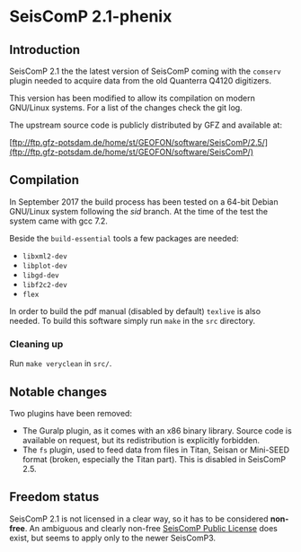 # SeisComP 2.1-phenix

## Introduction

SeisComP 2.1 the the latest version of SeisComP coming with the
`comserv` plugin needed to acquire data from the old Quanterra
Q4120 digitizers.

This version has been modified to allow its compilation on modern
GNU/Linux systems. For a list of the changes check the git log.

The upstream source code is publicly distributed by GFZ
and available at:

[ftp://ftp.gfz-potsdam.de/home/st/GEOFON/software/SeisComP/2.5/](ftp://ftp.gfz-potsdam.de/home/st/GEOFON/software/SeisComP/)

## Compilation

In September 2017
the build process has been tested on a 64-bit Debian GNU/Linux
system following the *sid* branch. At the time of the test the
system came with gcc 7.2.

Beside the `build-essential` tools a few packages are needed:

- `libxml2-dev`
- `libplot-dev`
- `libgd-dev`
- `libf2c2-dev`
- `flex`

In order to build the pdf manual (disabled by default) `texlive` is also
needed. To build this software simply run `make` in the `src` directory.

### Cleaning up

Run `make veryclean` in `src/`.

## Notable changes

Two plugins have been removed:

- The Guralp plugin, as it comes with an x86 binary library. Source code is
available on request, but its redistribution is explicitly forbidden.
- The `fs` plugin, used to feed data from files in Titan, Seisan or Mini-SEED format
(broken, especially the Titan part). This is disabled in SeisComP 2.5.

## Freedom status

SeisComP 2.1 is not licensed in a clear way, so it has
to be considered **non-free**.
An ambiguous and clearly non-free
[SeisComP Public License](http://geofon.gfz-potsdam.de/software/seiscomp/license.pdf)
does exist, but seems to apply only to the newer SeisComP3. 
